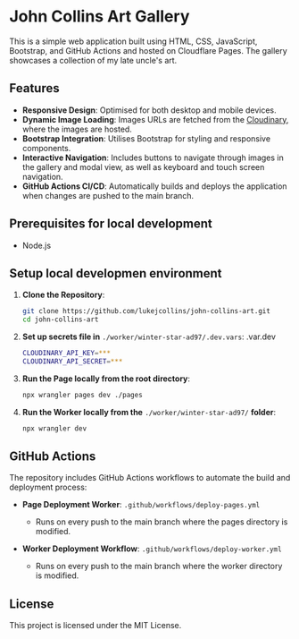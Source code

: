 # John Collins Art Gallery

This is a simple web application built using HTML, CSS, JavaScript, Bootstrap, and GitHub Actions and hosted on Cloudflare Pages. The gallery showcases a collection of my late uncle's art.

## Features

- **Responsive Design**: Optimised for both desktop and mobile devices.
- **Dynamic Image Loading**: Images URLs are fetched from the [Cloudinary](https://www.cloudinary.com/), where the images are hosted.
- **Bootstrap Integration**: Utilises Bootstrap for styling and responsive components.
- **Interactive Navigation**: Includes buttons to navigate through images in the gallery and modal view, as well as keyboard and touch screen navigation.
- **GitHub Actions CI/CD**: Automatically builds and deploys the application when changes are pushed to the main branch.

## Prerequisites for local development

- Node.js

## Setup local developmen environment

1. **Clone the Repository**:
   ```bash
   git clone https://github.com/lukejcollins/john-collins-art.git
   cd john-collins-art
   ```

2. **Set up secrets file in** ```./worker/winter-star-ad97/.dev.vars```:
   .var.dev
   ```bash
   CLOUDINARY_API_KEY=***
   CLOUDINARY_API_SECRET=***
   ```

3. **Run the Page locally from the root directory**:
   ```bash
   npx wrangler pages dev ./pages
   ```

4. **Run the Worker locally from the** ```./worker/winter-star-ad97/``` **folder**:
   ```bash
   npx wrangler dev
   ```

## GitHub Actions

The repository includes GitHub Actions workflows to automate the build and deployment process:

- **Page Deployment Worker**: `.github/workflows/deploy-pages.yml`
  - Runs on every push to the main branch where the pages directory is modified.

- **Worker Deployment Workflow**: `.github/workflows/deploy-worker.yml`
  - Runs on every push to the main branch where the worker directory is modified.

## License

This project is licensed under the MIT License.
